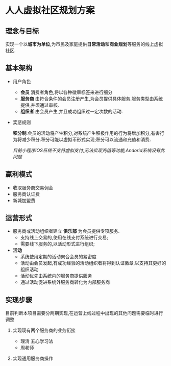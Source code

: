 # 人人虚拟社区规划方案

## 理念与目标

实现一个以**城市为单位**,为市民及家庭提供**日常活动**和**商业规划**等服务的线上虚拟社区.

## 基本架构

* 用户角色
  
  * **会员** 消费者角色,将以各种徽章标签来进行细分
  * **服务商** 由符合条件的会员注册产生,为会员提供具体服务.服务类型由系统提供,并须通过审核.
  * **组织者** 由会员产生,并且成功组织过一定次数的活动.

* 奖惩规则
  
  **积分制**.会员的活动将产生积分,对系统产生积极作用的行为将增加积分,有害行为将减少积分.积分可能以虚拟币形式实现;积分可以流通和充值和消费.

  *目前小程序IOS系统不支持虚拟支付,无法实现充值等功能,Andorid系统没有此问题*

## 赢利模式

* 收取服务商交易佣金
* 服务商认证费
* 新城加盟费

## 运营形式

* 服务商或活动组织者建立 **俱乐部** 为会员提供专项服务.
  * 支持线上交易的,使用在线支付系统进行交易;
  * 需要线下服务的,以活动形式进行组织;
* **活动**
  * 系统使用定期的活动聚合会员的紧密度
  * 活动由会员发起,有成功经验的活动组织者将得到认证徽章,以支持其更好的组织活动
  * 活动优先由系统内的服务商提供服务
  * 通过活动促进系统外服务商转化为内部服务商

## 实现步骤

目前判断本项目需要分两期实现,在运营上线过程中出现的其他问题需要临时进行调整

1. 实现现有两个服务商的业务衔接

   * 理清 五心学习法
   * 周老师

1. 实现通用服务商操作
